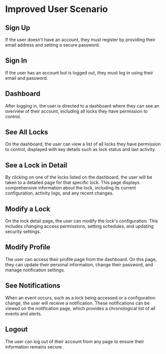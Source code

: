 # Improved User Scenario

## Sign Up
If the user doesn't have an account, they must register by providing their email address and setting a secure password.

## Sign In
If the user has an account but is logged out, they must log in using their email and password.

## Dashboard
After logging in, the user is directed to a dashboard where they can see an overview of their account, including all locks they have permission to control.

## See All Locks
On the dashboard, the user can view a list of all locks they have permission to control, displayed with key details such as lock status and last activity.

## See a Lock in Detail
By clicking on one of the locks listed on the dashboard, the user will be taken to a detailed page for that specific lock. This page displays comprehensive information about the lock, including its current configuration, activity logs, and any recent changes.

## Modify a Lock
On the lock detail page, the user can modify the lock's configuration. This includes changing access permissions, setting schedules, and updating security settings.

## Modify Profile
The user can access their profile page from the dashboard. On this page, they can update their personal information, change their password, and manage notification settings.

## See Notifications
When an event occurs, such as a lock being accessed or a configuration change, the user will receive a notification. These notifications can be viewed on the notification page, which provides a chronological list of all events and alerts.

## Logout
The user can log out of their account from any page to ensure their information remains secure.
